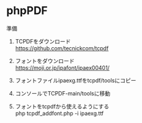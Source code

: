 # phpPDF

準備

1. TCPDFをダウンロード  
  https://github.com/tecnickcom/tcpdf

2. フォントをダウンロード  
  https://moji.or.jp/ipafont/ipaex00401/

3. フォントファイルipaexg.ttfをtcpdf/toolsにコピー

4. コンソールでTCPDF-main/toolsに移動

5. フォントをtcpdfから使えるようにする  
  php tcpdf_addfont.php -i ipaexg.ttf


